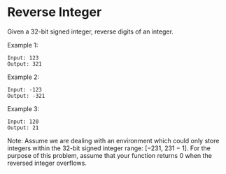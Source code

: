 # Reverse Integer

Given a 32-bit signed integer, reverse digits of an integer.

Example 1:

```text
Input: 123
Output: 321
```

Example 2:

```text
Input: -123
Output: -321
```

Example 3:

```text
Input: 120
Output: 21
```

Note:
Assume we are dealing with an environment which could only store integers within the 32-bit signed integer range: [−231,  231 − 1]. For the purpose of this problem, assume that your function returns 0 when the reversed integer overflows.